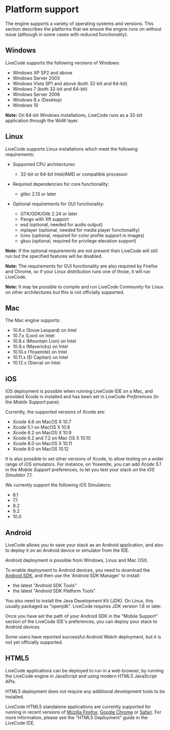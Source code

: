 # Platform support
The engine supports a variety of operating systems and versions. This section describes the platforms that we ensure the engine runs on without issue (although in some cases with reduced functionality).

## Windows

LiveCode supports the following versions of Windows:

* Windows XP SP2 and above
* Windows Server 2003
* Windows Vista SP1 and above (both 32-bit and 64-bit)
* Windows 7 (both 32-bit and 64-bit)
* Windows Server 2008
* Windows 8.x (Desktop)
* Windows 10

**Note:** On 64-bit Windows installations, LiveCode runs as a 32-bit application through the WoW layer.

## Linux

LiveCode supports Linux installations which meet the following requirements:

* Supported CPU architectures:
  * 32-bit or 64-bit Intel/AMD or compatible processor

* Required dependencies for core functionality:
  * glibc 2.13 or later

* Optional requirements for GUI functionality:
  * GTK/GDK/Glib 2.24 or later
  * Pango with Xft support
  * esd (optional, needed for audio output)
  * mplayer (optional, needed for media player functionality)
  * lcms (optional, required for color profile support in images)
  * gksu (optional, required for privilege elevation support)

**Note:** If the optional requirements are not present then LiveCode will still run but the specified features will be disabled.

**Note:** The requirements for GUI functionality are also required by Firefox and Chrome, so if your Linux distribution runs one of those, it will run LiveCode.

**Note:** It may be possible to compile and run LiveCode Community for Linux on other architectures but this is not officially supported.

## Mac
The Mac engine supports:

* 10.6.x (Snow Leopard) on Intel
* 10.7.x (Lion) on Intel
* 10.8.x (Mountain Lion) on Intel
* 10.9.x (Mavericks) on Intel
* 10.10.x (Yosemite) on Intel
* 10.11.x (El Capitan) on Intel
* 10.12.x (Sierra) on Intel

## iOS
iOS deployment is possible when running LiveCode IDE on a Mac, and provided Xcode is installed and has been set in LiveCode *Preferences* (in the *Mobile Support* pane).

Currently, the supported versions of Xcode are:
* Xcode 4.6 on MacOS X 10.7
* Xcode 5.1 on MacOS X 10.8
* Xcode 6.2 on MacOS X 10.9
* Xcode 6.2 and 7.2 on Mac OS X 10.10
* Xcode 8.0 on MacOS X 10.11
* Xcode 8.0 on MacOS 10.12

It is also possible to set other versions of Xcode, to allow testing on a wider range of iOS simulators. For instance, on Yosemite, you can add *Xcode 5.1* in the *Mobile Support* preferences, to let you test your stack on the *iOS Simulator 7.1*.

We currently support the following iOS Simulators:

* 6.1
* 7.1
* 8.2
* 9.2
* 10.0

## Android

LiveCode allows you to save your stack as an Android application, and
also to deploy it on an Android device or simulator from the IDE.

Android deployment is possible from Windows, Linux and Mac OSX.

To enable deployment to Android devices, you need to download the
[Android SDK](https://developer.android.com/sdk/index.html#Other), and
then use the 'Android SDK Manager' to install:

* the latest "Android SDK Tools"
* the latest "Android SDK Platform Tools"

You also need to install the Java Development Kit (JDK).  On Linux,
this usually packaged as "openjdk".  LiveCode requires JDK version 1.6
or later.

Once you have set the path of your Android SDK in the "Mobile Support"
section of the LiveCode IDE's preferences, you can deploy your stack
to Android devices.

Some users have reported successful Android Watch deployment, but it
is not yet officially supported.

## HTML5

LiveCode applications can be deployed to run in a web browser, by running the LiveCode engine in JavaScript and using modern HTML5 JavaScript APIs.

HTML5 deployment does not require any additional development tools to be installed.

LiveCode HTML5 standalone applications are currently supported for running in recent versions of [Mozilla Firefox](https://www.mozilla.org/firefox/new/), [Google Chrome](https://www.google.com/chrome/) or [Safari](https://support.apple.com/HT204416).  For more information, please see the "HTML5 Deployment" guide in the LiveCode IDE.
